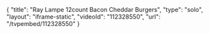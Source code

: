 {
    "title": "Ray Lampe 12count Bacon Cheddar Burgers",
    "type": "solo",
    "layout": "iframe-static",
    "videoId": "112328550",
    "url": "\/tvpembed\/112328550"
}